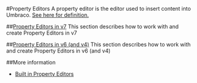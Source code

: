 #Property Editors
A property editor is the editor used to insert content into Umbraco. [See here for definition.](../using-umbraco/backoffice-overview/property-editors/index.md)

##[Property Editors in v7](property-editors-v7.md)
This section describes how to work with and create Property Editors in v7

##[Property Editors in v6 (and v4)](property-editors-v6.md)
This section describes how to work with and create Property Editors in v6 (and v4)

##More information
- [Built in Property Editors](../../Getting-Started/Backoffice/Property-Editors/Built-in-Property-Editors/)
